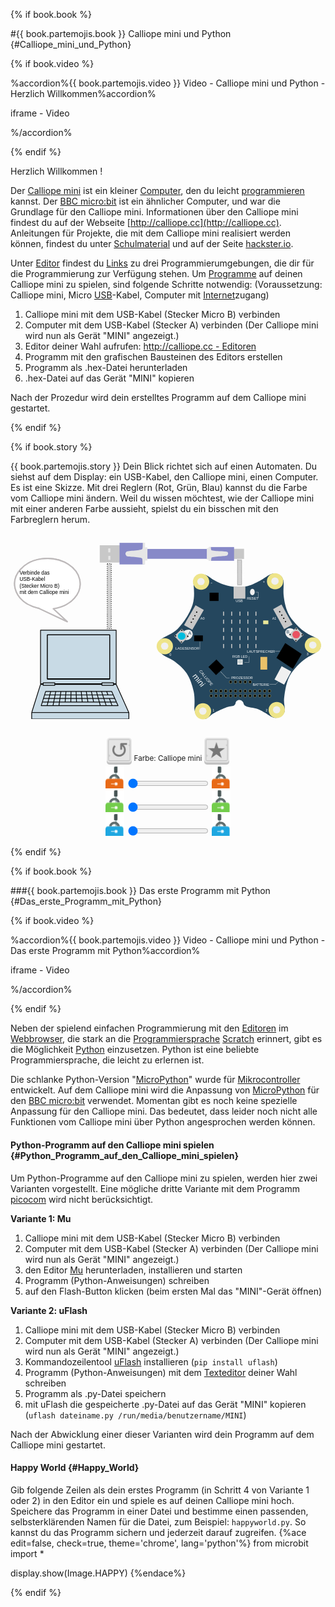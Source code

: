 {% if book.book %}

#{{ book.partemojis.book }}  Calliope mini und Python {#Calliope_mini_und_Python}

{% if book.video %}

%accordion%{{ book.partemojis.video }} Video - Calliope mini und Python - Herzlich Willkommen%accordion%

iframe - Video

%/accordion%

<p></p>
{% endif %}

Herzlich Willkommen ! 

Der [Calliope mini](https://de.wikipedia.org/wiki/Calliope_mini) ist ein 
kleiner [Computer](https://de.wikipedia.org/wiki/Computer), den du
leicht [programmieren](https://de.wikipedia.org/wiki/Programmierung) kannst.
Der [BBC micro:bit](https://de.wikipedia.org/wiki/BBC_micro:bit) ist ein ähnlicher Computer,
und war die Grundlage für den Calliope mini.
Informationen über den Calliope mini findest du auf der Webseite [http://calliope.cc](http://calliope.cc).
Anleitungen für Projekte, die mit dem Calliope mini realisiert werden können,
findest du unter [Schulmaterial](http://calliope.cc/schulmaterial) und auf der Seite [hackster.io](https://www.hackster.io/calliope-mini).

Unter [Editor](http://calliope.cc/editor) findest du [Links](https://de.wikipedia.org/wiki/Hyperlink)
zu drei Programmierumgebungen, die dir für die Programmierung zur Verfügung stehen. 
Um [Programme](https://de.wikipedia.org/wiki/Computerprogramm) auf deinen Calliope mini zu spielen, sind folgende Schritte notwendig:
(Voraussetzung: Calliope mini, Micro [USB](https://de.wikipedia.org/wiki/Universal_Serial_Bus)-Kabel,
Computer mit [Internet](https://de.wikipedia.org/wiki/Internet)zugang)

1. Calliope mini mit dem USB-Kabel (Stecker Micro B) verbinden
2. Computer mit dem USB-Kabel (Stecker A) verbinden (Der Calliope mini wird nun als Gerät "MINI" angezeigt.)
3. Editor deiner Wahl aufrufen: [http://calliope.cc - Editoren](http://calliope.cc/editor)
4. Programm mit den grafischen Bausteinen des Editors erstellen
5. Programm als .hex-Datei herunterladen
6. .hex-Datei auf das Gerät "MINI" kopieren

Nach der Prozedur wird dein erstelltes Programm auf dem Calliope mini gestartet.

{% endif %}


{% if book.story %}

<div style="{{book.storycss}}">{{ book.partemojis.story }} Dein Blick richtet sich auf einen Automaten. Du siehst auf dem Display: ein USB-Kabel, den Calliope mini, einen Computer. Es ist eine Skizze. Mit drei Reglern (Rot, Grün, Blau) kannst du die Farbe vom Calliope mini ändern. Weil du wissen möchtest, wie der Calliope mini mit einer anderen Farbe aussieht, spielst du ein bisschen mit den Farbreglern herum.
</div>

<div style="{{book.storycss}}background-image: none;">

<svg
   xmlns:dc="http://purl.org/dc/elements/1.1/"
   xmlns:cc="http://creativecommons.org/ns#"
   xmlns:rdf="http://www.w3.org/1999/02/22-rdf-syntax-ns#"
   xmlns:svg="http://www.w3.org/2000/svg"
   xmlns="http://www.w3.org/2000/svg"
   width="700"
   height="430"
   viewBox="0 0 193.14584 113.77084"
   version="1.1"
   id="svg8">
  <defs
     id="defs2">
    <marker
       orient="auto"
       refY="0"
       refX="0"
       id="Arrow1Lend"
       style="overflow:visible">
      <path
         id="path3335"
         d="M 0,0 5,-5 -12.5,0 5,5 Z"
         style="fill-rule:evenodd;stroke:#000000;stroke-width:1.00000003pt"
         transform="matrix(-0.8,0,0,-0.8,-10,0)" />
    </marker>
    <marker
       orient="auto"
       refY="0"
       refX="0"
       id="Arrow1Lstart"
       style="overflow:visible">
      <path
         id="path3332"
         d="M 0,0 5,-5 -12.5,0 5,5 Z"
         style="fill-rule:evenodd;stroke:#000000;stroke-width:1.00000003pt"
         transform="matrix(0.8,0,0,0.8,10,0)" />
    </marker>
    <linearGradient
       x1="86.851997"
       x2="86.851997"
       y1="32.324001"
       gradientUnits="userSpaceOnUse"
       y2="214.61"
       id="linearGradient5820">
      <stop
         offset="0"
         style="stop-color:#b7b7b7"
         id="stop5822" />
      <stop
         offset=".06875"
         style="stop-color:#b7b7b7"
         id="stop5824" />
      <stop
         offset=".34003"
         style="stop-color:#8c8c8c"
         id="stop5826" />
      <stop
         offset=".51347"
         style="stop-color:#676767"
         id="stop5828" />
      <stop
         offset="0.55"
         style="stop-color:#6b6b6b"
         id="stop5830" />
      <stop
         offset="0.775"
         style="stop-color:#3e3e3e"
         id="stop5832" />
      <stop
         offset="1"
         style="stop-color:#000000"
         id="stop5834" />
    </linearGradient>
    <clipPath
       clipPathUnits="userSpaceOnUse"
       id="clipPath2564">
      <path
         d="M 72.54,579.24 H 539.46 V 342.15 H 72.54 Z"
         id="path2566" />
    </clipPath>
  </defs>
  <metadata
     id="metadata5">
    <rdf:RDF>
      <cc:Work
         rdf:about="">
        <dc:format>image/svg+xml</dc:format>
        <dc:type
           rdf:resource="http://purl.org/dc/dcmitype/StillImage" />
        <dc:title></dc:title>
        <cc:license
           rdf:resource="http://creativecommons.org/publicdomain/zero/1.0/" />
        <dc:creator>
          <cc:Agent>
            <dc:title>openscreencast.de</dc:title>
          </cc:Agent>
        </dc:creator>
        <dc:language>deutsch, german</dc:language>
        <dc:subject>
          <rdf:Bag>
            <rdf:li>Calliope mini</rdf:li>
            <rdf:li>Technik</rdf:li>
            <rdf:li>IT</rdf:li>
            <rdf:li>Elektronik</rdf:li>
            <rdf:li>Computer</rdf:li>
            <rdf:li>Programmieren</rdf:li>
            <rdf:li>Programmierung</rdf:li>
            <rdf:li>Board</rdf:li>
            <rdf:li>usb</rdf:li>
            <rdf:li>usb-cable</rdf:li>
            <rdf:li>USB-Kabel</rdf:li>
            <rdf:li>PC</rdf:li>
          </rdf:Bag>
        </dc:subject>
        <dc:description>Calliope mini - computer - usb - als svg</dc:description>
        <dc:source>openscreencast.de</dc:source>
      </cc:Work>
      <cc:License
         rdf:about="http://creativecommons.org/publicdomain/zero/1.0/">
        <cc:permits
           rdf:resource="http://creativecommons.org/ns#Reproduction" />
        <cc:permits
           rdf:resource="http://creativecommons.org/ns#Distribution" />
        <cc:permits
           rdf:resource="http://creativecommons.org/ns#DerivativeWorks" />
      </cc:License>
    </rdf:RDF>
  </metadata>
  <g
     id="calliopemini">
    <title
       id="title612">Calliope mini</title>
    <path
       style="fill:#25475e;fill-opacity:1;stroke:none;stroke-width:0.1490743px;stroke-linecap:butt;stroke-linejoin:miter;stroke-opacity:1"
       d="m 90.664885,64.563445 c 0.484504,-1.075115 0.396781,-0.925293 2.274994,-2.494785 1.878214,-1.569492 6.196367,-2.745546 9.577661,-6.014553 3.38129,-3.269006 7.68354,-9.941888 9.18023,-14.914747 1.4967,-4.972865 0.64634,-10.267517 0.44952,-13.638268 -0.19681,-3.370751 2.40179,-4.369583 2.40179,-4.369583 0,0 1.15801,-0.80388 3.30764,-0.432061 2.14964,0.371819 2.82031,0.829646 5.36607,2.522269 2.54575,1.692624 6.35759,3.46299 9.62311,4.308857 3.26551,0.845862 7.43926,1.038893 10.96911,0.622929 3.52985,-0.415964 6.57919,-2.275887 9.14487,-3.552322 2.56567,-1.276429 5.3027,-3.70136 7.31088,-4.179054 2.00817,-0.477693 3.29168,0.01431 4.53882,0.628068 1.24714,0.613739 1.70586,1.110572 2.38996,2.95175 0.68411,1.841178 -0.0774,5.890845 0.25665,9.290218 0.33405,3.399373 1.09522,7.529741 2.64162,10.920854 1.54642,3.391119 4.25496,6.312044 6.68692,8.69043 2.43196,2.378387 5.28147,4.198092 8.20578,5.622895 2.92432,1.424803 3.35048,1.617186 4.33198,2.983809 0.98149,1.366623 1.21088,2.994605 0.54108,4.75914 -0.66981,1.764534 -5.5967,4.021355 -8.06553,5.514169 -2.46884,1.492815 -6.99165,5.516339 -9.82619,9.804822 -2.83454,4.288478 -3.69708,10.788037 -4.18244,14.868299 -0.48536,4.080259 1.22139,6.784509 0.072,8.971419 -1.14935,2.18691 -3.0021,3.05557 -5.1994,3.24495 -2.1973,0.18937 -4.92861,-2.12451 -6.42108,-3.03517 -1.49247,-0.91065 -3.93756,-2.31015 -6.08819,-2.81413 -2.15063,-0.50397 -5.10439,-0.72873 -6.29479,-1.62777 -1.19041,-0.89904 -0.7847,-1.56698 -1.23821,-2.11256 -0.4535,-0.54557 -0.80995,-0.96747 -1.36648,-1.183907 -0.55653,-0.216436 -1.08989,-0.254535 -1.62132,-0.07282 -0.53144,0.181717 -1.03096,0.470417 -1.38617,1.034757 -0.35522,0.56433 0.0317,1.12111 -0.86902,1.97422 -0.90073,0.85311 -2.47762,0.49388 -4.65341,1.29115 -2.17578,0.79728 -6.06371,2.56586 -8.24138,3.79779 -2.17767,1.23194 -3.15056,2.915 -4.9077,3.342 -1.75714,0.427 -3.44916,-0.0959 -4.82573,-1.0966 -1.37656,-1.00068 -2.02248,-4.38383 -2.02049,-5.38782 0.002,-1.00399 0.46058,-6.194932 -0.38497,-10.142252 -0.84555,-3.94732 -2.2633,-8.114615 -4.28257,-11.225811 -2.01927,-3.111195 -4.76256,-5.333415 -7.25144,-7.229105 -2.488874,-1.89569 -5.698372,-2.795781 -7.412994,-4.224675 -1.714622,-1.428893 -2.711918,-2.354542 -3.127898,-3.718979 -0.415979,-1.364437 -0.08782,-2.60271 0.396679,-3.677826 z"
       id="platine">
      <title
         id="title4070">Platine</title>
    </path>
    <ellipse
       style="fill:#eee489;fill-opacity:1;stroke:none;stroke-width:0.25832531;stroke-opacity:1"
       id="ecke_minus"
       cx="116.85413"
       cy="27.204109"
       rx="4.9995027"
       ry="4.9313893">
      <title
         id="title192">Ecke Minus - Krokodilklemmenanschluss</title>
    </ellipse>
    <ellipse
       style="fill:#f0f0f0;fill-opacity:1;stroke:none;stroke-width:0.1167312;stroke-opacity:1"
       id="path4302-6"
       cx="116.77705"
       cy="27.092724"
       rx="2.2591591"
       ry="2.22838" />
    <ellipse
       style="fill:#eee489;fill-opacity:1;stroke:none;stroke-width:0.25832531;stroke-opacity:1"
       id="ecke_plus"
       cx="162.22951"
       cy="26.952253"
       rx="4.9995027"
       ry="4.9313893">
      <title
         id="title194">Ecke Plus - Krokodilklemmenanschluss für 3.3V</title>
    </ellipse>
    <ellipse
       style="fill:#f0f0f0;fill-opacity:1;stroke:none;stroke-width:0.1167312;stroke-opacity:1"
       id="path4302-6-9"
       cx="162.15242"
       cy="26.840866"
       rx="2.2591591"
       ry="2.22838" />
    <ellipse
       style="fill:#eee489;fill-opacity:1;stroke:none;stroke-width:0.25832531;stroke-opacity:1"
       id="ecke_p3"
       cx="185.43385"
       cy="66.165199"
       rx="4.9995027"
       ry="4.9313893">
      <title
         id="title202">Ecke P3</title>
    </ellipse>
    <ellipse
       style="fill:#f0f0f0;fill-opacity:1;stroke:none;stroke-width:0.1167312;stroke-opacity:1"
       id="path4302-6-2"
       cx="185.35678"
       cy="66.05381"
       rx="2.2591591"
       ry="2.22838" />
    <ellipse
       style="fill:#eee489;fill-opacity:1;stroke:none;stroke-width:0.25832531;stroke-opacity:1"
       id="ecke_p2"
       cx="163.24857"
       cy="105.83701"
       rx="4.9995027"
       ry="4.9313893">
      <title
         id="title200">Ecke P2</title>
    </ellipse>
    <ellipse
       style="fill:#f0f0f0;fill-opacity:1;stroke:none;stroke-width:0.1167312;stroke-opacity:1"
       id="path4302-6-0"
       cx="163.17149"
       cy="105.72562"
       rx="2.2591591"
       ry="2.22838" />
    <ellipse
       style="fill:#eee489;fill-opacity:1;stroke:none;stroke-width:0.25832531;stroke-opacity:1"
       id="ecke_p1"
       cx="118.01617"
       cy="106.63014"
       rx="4.9995027"
       ry="4.9313893">
      <title
         id="title198">Ecke P1</title>
    </ellipse>
    <ellipse
       style="fill:#f0f0f0;fill-opacity:1;stroke:none;stroke-width:0.1167312;stroke-opacity:1"
       id="path4302-6-3"
       cx="117.93909"
       cy="106.51875"
       rx="2.2591591"
       ry="2.22838" />
    <ellipse
       style="fill:#eee489;fill-opacity:1;stroke:none;stroke-width:0.25832531;stroke-opacity:1"
       id="ecke_p0"
       cx="94.613251"
       cy="66.762062"
       rx="4.9995027"
       ry="4.9313893">
      <title
         id="title196">Ecke P0</title>
    </ellipse>
    <ellipse
       style="fill:#f0f0f0;fill-opacity:1;stroke:none;stroke-width:0.1167312;stroke-opacity:1"
       id="path4302-6-6"
       cx="94.536171"
       cy="66.650673"
       rx="2.2591591"
       ry="2.22838" />
    <rect
       style="fill:#c8c8c8;fill-opacity:1;stroke:none;stroke-width:0.1490743;stroke-opacity:1"
       id="usb"
       width="7.20157"
       height="7.4461451"
       x="136.80244"
       y="30.164917">
      <title
         id="title1142">USB Micro B Anschluss (Programmierung, Stromversorgung)</title>
    </rect>
    <g
       id="ledmatrix"
       transform="matrix(0.56343044,0,0,0.56343044,78.176059,-40.14693)">
      <title
         id="title170">LED-Matrix</title>
      <rect
         y="152.09224"
         x="110.41048"
         height="4.4516912"
         width="1.0636191"
         id="rect4410"
         style="fill:#c8c8c8;fill-opacity:1;stroke:none;stroke-width:0.24508233;stroke-opacity:1" />
      <rect
         y="160.82321"
         x="110.41059"
         height="4.4516912"
         width="1.0636191"
         id="rect4410-2"
         style="fill:#c8c8c8;fill-opacity:1;stroke:none;stroke-width:0.24508233;stroke-opacity:1" />
      <rect
         y="169.79553"
         x="110.41059"
         height="4.4516912"
         width="1.0636191"
         id="rect4410-6"
         style="fill:#c8c8c8;fill-opacity:1;stroke:none;stroke-width:0.24508233;stroke-opacity:1" />
      <rect
         y="178.5265"
         x="110.41067"
         height="4.4516912"
         width="1.0636191"
         id="rect4410-2-1"
         style="fill:#c8c8c8;fill-opacity:1;stroke:none;stroke-width:0.24508233;stroke-opacity:1" />
      <rect
         y="187.33267"
         x="110.41059"
         height="4.4516912"
         width="1.0636191"
         id="rect4410-2-1-8"
         style="fill:#c8c8c8;fill-opacity:1;stroke:none;stroke-width:0.24508233;stroke-opacity:1" />
      <rect
         y="152.09224"
         x="119.02264"
         height="4.4516912"
         width="1.0636191"
         id="rect4410-7"
         style="fill:#c8c8c8;fill-opacity:1;stroke:none;stroke-width:0.24508233;stroke-opacity:1" />
      <rect
         y="160.82321"
         x="119.02264"
         height="4.4516912"
         width="1.0636191"
         id="rect4410-2-9"
         style="fill:#c8c8c8;fill-opacity:1;stroke:none;stroke-width:0.24508233;stroke-opacity:1" />
      <rect
         y="169.79553"
         x="119.02264"
         height="4.4516912"
         width="1.0636191"
         id="rect4410-6-2"
         style="fill:#c8c8c8;fill-opacity:1;stroke:none;stroke-width:0.24508233;stroke-opacity:1" />
      <rect
         y="178.52649"
         x="119.02264"
         height="4.4516912"
         width="1.0636191"
         id="rect4410-2-1-0"
         style="fill:#c8c8c8;fill-opacity:1;stroke:none;stroke-width:0.24508233;stroke-opacity:1" />
      <rect
         y="187.33267"
         x="119.02264"
         height="4.4516912"
         width="1.0636191"
         id="rect4410-2-1-8-2"
         style="fill:#c8c8c8;fill-opacity:1;stroke:none;stroke-width:0.24508233;stroke-opacity:1" />
      <rect
         y="152.09224"
         x="101.41032"
         height="4.4516912"
         width="1.0636191"
         id="rect4410-7-3"
         style="fill:#c8c8c8;fill-opacity:1;stroke:none;stroke-width:0.24508233;stroke-opacity:1" />
      <rect
         y="160.82321"
         x="101.41032"
         height="4.4516912"
         width="1.0636191"
         id="rect4410-2-9-7"
         style="fill:#c8c8c8;fill-opacity:1;stroke:none;stroke-width:0.24508233;stroke-opacity:1" />
      <rect
         y="169.79553"
         x="101.41032"
         height="4.4516912"
         width="1.0636191"
         id="rect4410-6-2-5"
         style="fill:#c8c8c8;fill-opacity:1;stroke:none;stroke-width:0.24508233;stroke-opacity:1" />
      <rect
         y="178.52649"
         x="101.41032"
         height="4.4516912"
         width="1.0636191"
         id="rect4410-2-1-0-9"
         style="fill:#c8c8c8;fill-opacity:1;stroke:none;stroke-width:0.24508233;stroke-opacity:1" />
      <rect
         y="187.33267"
         x="101.41032"
         height="4.4516912"
         width="1.0636191"
         id="rect4410-2-1-8-2-2"
         style="fill:#c8c8c8;fill-opacity:1;stroke:none;stroke-width:0.24508233;stroke-opacity:1" />
      <rect
         y="152.09224"
         x="127.82887"
         height="4.4516912"
         width="1.0636191"
         id="rect4410-7-2"
         style="fill:#c8c8c8;fill-opacity:1;stroke:none;stroke-width:0.24508233;stroke-opacity:1" />
      <rect
         y="160.82321"
         x="127.82887"
         height="4.4516912"
         width="1.0636191"
         id="rect4410-2-9-8"
         style="fill:#c8c8c8;fill-opacity:1;stroke:none;stroke-width:0.24508233;stroke-opacity:1" />
      <rect
         y="169.79553"
         x="127.82887"
         height="4.4516912"
         width="1.0636191"
         id="rect4410-6-2-9"
         style="fill:#c8c8c8;fill-opacity:1;stroke:none;stroke-width:0.24508233;stroke-opacity:1" />
      <rect
         y="178.52649"
         x="127.82887"
         height="4.4516912"
         width="1.0636191"
         id="rect4410-2-1-0-7"
         style="fill:#c8c8c8;fill-opacity:1;stroke:none;stroke-width:0.24508233;stroke-opacity:1" />
      <rect
         y="187.33267"
         x="127.82887"
         height="4.4516912"
         width="1.0636191"
         id="rect4410-2-1-8-2-3"
         style="fill:#c8c8c8;fill-opacity:1;stroke:none;stroke-width:0.24508233;stroke-opacity:1" />
      <rect
         y="152.09224"
         x="92.604164"
         height="4.4516912"
         width="1.0636191"
         id="rect4410-7-2-6"
         style="fill:#c8c8c8;fill-opacity:1;stroke:none;stroke-width:0.24508233;stroke-opacity:1" />
      <rect
         y="160.82321"
         x="92.604164"
         height="4.4516912"
         width="1.0636191"
         id="rect4410-2-9-8-1"
         style="fill:#c8c8c8;fill-opacity:1;stroke:none;stroke-width:0.24508233;stroke-opacity:1" />
      <rect
         y="169.79553"
         x="92.604164"
         height="4.4516912"
         width="1.0636191"
         id="rect4410-6-2-9-2"
         style="fill:#c8c8c8;fill-opacity:1;stroke:none;stroke-width:0.24508233;stroke-opacity:1" />
      <rect
         y="178.52649"
         x="92.604164"
         height="4.4516912"
         width="1.0636191"
         id="rect4410-2-1-0-7-9"
         style="fill:#c8c8c8;fill-opacity:1;stroke:none;stroke-width:0.24508233;stroke-opacity:1" />
      <rect
         y="187.33267"
         x="92.604164"
         height="4.4516912"
         width="1.0636191"
         id="rect4410-2-1-8-2-3-3"
         style="fill:#c8c8c8;fill-opacity:1;stroke:none;stroke-width:0.24508233;stroke-opacity:1" />
    </g>
    <ellipse
       style="fill:#f0f0f0;fill-opacity:1;stroke:none;stroke-width:0.19184434"
       id="path1297"
       cx="35.671883"
       cy="116.4484"
       rx="3.5415039"
       ry="3.0237734"
       transform="matrix(0.75421528,-0.65662723,0.69943347,0.71469771,0,0)" />
    <rect
       style="fill:#c8c8c8;fill-opacity:1;stroke:none;stroke-width:0.23974352;stroke-opacity:1"
       id="rect4595"
       width="6.3901811"
       height="6.4015322"
       x="113.15635"
       y="-37.106579"
       transform="rotate(46.255487)" />
    <ellipse
       style="fill:#000000;fill-opacity:1;stroke:none;stroke-width:0.02121483;stroke-opacity:1"
       id="path4302-6-1"
       cx="105.02516"
       cy="56.96674"
       rx="0.41058153"
       ry="0.40498772" />
    <ellipse
       style="fill:#000000;fill-opacity:1;stroke:none;stroke-width:0.02121483;stroke-opacity:1"
       id="path4302-6-1-9"
       cx="101.24553"
       cy="60.459621"
       rx="0.41058153"
       ry="0.40498772" />
    <ellipse
       style="fill:#000000;fill-opacity:1;stroke:none;stroke-width:0.02121483;stroke-opacity:1"
       id="path4302-6-1-4"
       cx="104.79141"
       cy="64.155106"
       rx="0.41058153"
       ry="0.40498772" />
    <ellipse
       style="fill:#000000;fill-opacity:1;stroke:none;stroke-width:0.02121483;stroke-opacity:1"
       id="path4302-6-1-7"
       cx="108.6759"
       cy="60.661175"
       rx="0.41058153"
       ry="0.40498772" />
    <ellipse
       style="fill:#00bcdd;fill-opacity:1;stroke:none;stroke-width:0.11936919;stroke-opacity:1"
       id="knopfa"
       cx="104.95667"
       cy="60.535587"
       rx="2.3102136"
       ry="2.2787387">
      <title
         id="title172">Knopf A - programmierbar</title>
    </ellipse>
    <ellipse
       style="fill:#f0f0f0;fill-opacity:1;stroke:none;stroke-width:0.19184433"
       id="path1297-2"
       cx="-164.3535"
       cy="-68.536537"
       rx="3.5415039"
       ry="3.0237734"
       transform="matrix(-0.75421527,-0.65662723,-0.69943347,0.71469771,0,0)" />
    <rect
       style="fill:#c8c8c8;fill-opacity:1;stroke:none;stroke-width:0.23974353;stroke-opacity:1"
       id="rect4595-4"
       width="6.3901811"
       height="6.4015322"
       x="161.06058"
       y="-88.432625"
       transform="rotate(46.255487)" />
    <ellipse
       style="fill:#000000;fill-opacity:1;stroke:none;stroke-width:0.02121483;stroke-opacity:1"
       id="path4302-6-1-5"
       cx="175.22774"
       cy="56.085125"
       rx="0.41058153"
       ry="0.40498772" />
    <ellipse
       style="fill:#000000;fill-opacity:1;stroke:none;stroke-width:0.02121483;stroke-opacity:1"
       id="path4302-6-1-9-0"
       cx="171.4481"
       cy="59.578007"
       rx="0.41058153"
       ry="0.40498772" />
    <ellipse
       style="fill:#000000;fill-opacity:1;stroke:none;stroke-width:0.02121483;stroke-opacity:1"
       id="path4302-6-1-4-3"
       cx="174.99399"
       cy="63.273487"
       rx="0.41058153"
       ry="0.40498772" />
    <ellipse
       style="fill:#000000;fill-opacity:1;stroke:none;stroke-width:0.02121483;stroke-opacity:1"
       id="path4302-6-1-7-6"
       cx="178.87848"
       cy="59.77956"
       rx="0.41058153"
       ry="0.40498772" />
    <ellipse
       style="fill:#e95262;fill-opacity:1;stroke:none;stroke-width:0.11936919;stroke-opacity:1"
       id="knopfb"
       cx="175.15926"
       cy="59.653973"
       rx="2.3102136"
       ry="2.2787387">
      <title
         id="title174">Knopf B - programmierbar</title>
    </ellipse>
    <g
       id="verbindungsstecker_a0"
       transform="matrix(0.56343044,0,0,0.56343044,78.176059,-40.445079)">
      <title
         id="title188">Verbindungs-Stecker A0 - Grove-Connector</title>
      <rect
         transform="rotate(30.055793)"
         y="94.682167"
         x="127.11486"
         height="24.937338"
         width="10.415204"
         id="rect4408-0"
         style="fill:#c8c8c8;fill-opacity:1;stroke:none;stroke-width:0.32808203;stroke-opacity:1" />
      <ellipse
         ry="0.71878922"
         rx="0.72871733"
         cy="153.21654"
         cx="63.853874"
         id="path4302-6-1-6"
         style="fill:#000000;fill-opacity:1;stroke:none;stroke-width:0.03765297;stroke-opacity:1" />
      <ellipse
         ry="0.71878922"
         rx="0.72871733"
         cy="157.07407"
         cx="61.925835"
         id="path4302-6-1-6-3"
         style="fill:#000000;fill-opacity:1;stroke:none;stroke-width:0.03765297;stroke-opacity:1" />
      <ellipse
         ry="0.71878922"
         rx="0.72871733"
         cy="160.68706"
         cx="60.049469"
         id="path4302-6-1-6-3-2"
         style="fill:#000000;fill-opacity:1;stroke:none;stroke-width:0.03765297;stroke-opacity:1" />
      <ellipse
         ry="0.71878922"
         rx="0.72871733"
         cy="164.17775"
         cx="58.045006"
         id="path4302-6-1-6-3-0"
         style="fill:#000000;fill-opacity:1;stroke:none;stroke-width:0.03765297;stroke-opacity:1" />
    </g>
    <g
       transform="matrix(0.29212256,-0.48178654,0.48178654,0.29212256,72.585216,31.626321)"
       id="verbindungsstecker_a1">
      <title
         id="title190">Verbindungs-Stecker A1 - Grove-Connector</title>
      <rect
         transform="rotate(30.055793)"
         y="94.682167"
         x="127.11486"
         height="24.937338"
         width="10.415204"
         id="rect4408-0-1"
         style="fill:#c8c8c8;fill-opacity:1;stroke:none;stroke-width:0.32808203;stroke-opacity:1" />
      <ellipse
         ry="0.71878922"
         rx="0.72871733"
         cy="153.21654"
         cx="63.853874"
         id="path4302-6-1-6-5"
         style="fill:#000000;fill-opacity:1;stroke:none;stroke-width:0.03765297;stroke-opacity:1" />
      <ellipse
         ry="0.71878922"
         rx="0.72871733"
         cy="157.07407"
         cx="61.925835"
         id="path4302-6-1-6-3-5"
         style="fill:#000000;fill-opacity:1;stroke:none;stroke-width:0.03765297;stroke-opacity:1" />
      <ellipse
         ry="0.71878922"
         rx="0.72871733"
         cy="160.68706"
         cx="60.049469"
         id="path4302-6-1-6-3-2-4"
         style="fill:#000000;fill-opacity:1;stroke:none;stroke-width:0.03765297;stroke-opacity:1" />
      <ellipse
         ry="0.71878922"
         rx="0.72871733"
         cy="164.17775"
         cx="58.045006"
         id="path4302-6-1-6-3-0-7"
         style="fill:#000000;fill-opacity:1;stroke:none;stroke-width:0.03765297;stroke-opacity:1" />
    </g>
    <ellipse
       style="fill:#f0f0f0;fill-opacity:1;stroke:none;stroke-width:0.08777244;stroke-opacity:1"
       id="reset"
       cx="148.31671"
       cy="33.499737"
       rx="1.4551616"
       ry="1.9559932">
      <title
         id="title168">Reset-Knopf</title>
    </ellipse>
    <rect
       style="fill:#000000;fill-opacity:1;stroke:none;stroke-width:0.16911185;stroke-opacity:1"
       id="lautsprecher"
       width="12.073917"
       height="10.570351"
       x="178.21181"
       y="-38.81636"
       transform="matrix(0.83424255,0.55139765,-0.50958116,0.86042259,0,0)">
      <title
         id="title180">Piezo-Lautsprecher</title>
    </rect>
    <rect
       style="fill:#000000;fill-opacity:1;stroke:none;stroke-width:0.15122876;stroke-opacity:1"
       id="prozessor"
       width="6.7663298"
       height="6.7663298"
       x="141.18021"
       y="-40.229496"
       transform="rotate(46.564531)">
      <title
         id="title184">32-bit ARM Cortex M0 processor (16MHz), 16kB RAM, 256kB Flash, Bluetooth Low Energy</title>
    </rect>
    <rect
       style="fill:#f0f0f0;fill-opacity:1;stroke:none;stroke-width:0.07259213;stroke-opacity:1"
       id="rect4821-6"
       width="3.2479427"
       height="3.2479427"
       x="139.97961"
       y="73.215042"
       transform="rotate(0.64040907)" />
    <ellipse
       style="fill:#c8d2d2;fill-opacity:1;stroke:none;stroke-width:0.06359921;stroke-opacity:1"
       id="rgbled"
       cx="140.69482"
       cy="76.257324"
       rx="1.2308685"
       ry="1.2140988">
      <title
         id="title182">Programmierbare RGB LED</title>
    </ellipse>
    <rect
       style="fill:#eac169;fill-opacity:1;stroke:none;stroke-width:0.18170632;stroke-opacity:1"
       id="rect4868"
       width="4.1664691"
       height="7.8039289"
       x="153.24422"
       y="73.307472" />
    <rect
       style="fill:#f0f0f0;fill-opacity:1;stroke:none;stroke-width:0.25093868;stroke-opacity:1"
       id="batterie"
       width="6.7233295"
       height="9.2234249"
       x="183.84512"
       y="-10.926603"
       transform="matrix(0.87619329,0.48195987,-0.47272332,0.88121091,0,0)">
      <title
         id="title186">JST Batterieanschluss (3.3V)</title>
    </rect>
    <g
       id="g5143"
       transform="matrix(0.56343044,0,0,0.56343044,78.176059,-40.14693)">
      <ellipse
         ry="1.5404671"
         rx="1.4483957"
         cy="228.65224"
         cx="100.79944"
         id="path4885"
         style="fill:#000000;fill-opacity:1;stroke:#ecdf8a;stroke-width:0.26458332;stroke-opacity:1" />
      <ellipse
         ry="1.5404671"
         rx="1.4483957"
         cy="228.65224"
         cx="106.0911"
         id="path4885-2"
         style="fill:#000000;fill-opacity:1;stroke:#ecdf8a;stroke-width:0.26458332;stroke-opacity:1" />
      <ellipse
         ry="1.5404671"
         rx="1.4483957"
         cy="228.65224"
         cx="111.38277"
         id="path4885-2-5"
         style="fill:#000000;fill-opacity:1;stroke:#ecdf8a;stroke-width:0.26458332;stroke-opacity:1" />
      <ellipse
         ry="1.5404671"
         rx="1.4483957"
         cy="228.65224"
         cx="116.67444"
         id="path4885-2-5-4"
         style="fill:#000000;fill-opacity:1;stroke:#ecdf8a;stroke-width:0.26458332;stroke-opacity:1" />
      <ellipse
         ry="1.5404671"
         rx="1.4483957"
         cy="228.65224"
         cx="121.9661"
         id="path4885-2-5-4-7"
         style="fill:#000000;fill-opacity:1;stroke:#ecdf8a;stroke-width:0.26458332;stroke-opacity:1" />
      <ellipse
         ry="1.5404671"
         rx="1.4483957"
         cy="238.44182"
         cx="100.79944"
         id="path4885-4"
         style="fill:#000000;fill-opacity:1;stroke:#ecdf8a;stroke-width:0.26458332;stroke-opacity:1" />
      <ellipse
         ry="1.5404671"
         rx="1.4483957"
         cy="238.44182"
         cx="106.09111"
         id="path4885-2-4"
         style="fill:#000000;fill-opacity:1;stroke:#ecdf8a;stroke-width:0.26458332;stroke-opacity:1" />
      <ellipse
         ry="1.5404671"
         rx="1.4483957"
         cy="238.44182"
         cx="111.38277"
         id="path4885-2-5-3"
         style="fill:#000000;fill-opacity:1;stroke:#ecdf8a;stroke-width:0.26458332;stroke-opacity:1" />
      <ellipse
         ry="1.5404671"
         rx="1.4483957"
         cy="238.44182"
         cx="116.67444"
         id="path4885-2-5-4-0"
         style="fill:#000000;fill-opacity:1;stroke:#ecdf8a;stroke-width:0.26458332;stroke-opacity:1" />
      <ellipse
         ry="1.5404671"
         rx="1.4483957"
         cy="238.44182"
         cx="121.96611"
         id="path4885-2-5-4-7-7"
         style="fill:#000000;fill-opacity:1;stroke:#ecdf8a;stroke-width:0.26458332;stroke-opacity:1" />
      <ellipse
         ry="1.5404671"
         rx="1.4483957"
         cy="243.73347"
         cx="100.79944"
         id="path4885-4-8"
         style="fill:#000000;fill-opacity:1;stroke:#ecdf8a;stroke-width:0.26458332;stroke-opacity:1" />
      <ellipse
         ry="1.5404671"
         rx="1.4483957"
         cy="243.73347"
         cx="106.09111"
         id="path4885-2-4-6"
         style="fill:#000000;fill-opacity:1;stroke:#ecdf8a;stroke-width:0.26458332;stroke-opacity:1" />
      <ellipse
         ry="1.5404671"
         rx="1.4483957"
         cy="243.73347"
         cx="111.38277"
         id="path4885-2-5-3-8"
         style="fill:#000000;fill-opacity:1;stroke:#ecdf8a;stroke-width:0.26458332;stroke-opacity:1" />
      <ellipse
         ry="1.5404671"
         rx="1.4483957"
         cy="243.73347"
         cx="116.67444"
         id="path4885-2-5-4-0-8"
         style="fill:#000000;fill-opacity:1;stroke:#ecdf8a;stroke-width:0.26458332;stroke-opacity:1" />
      <ellipse
         ry="1.5404671"
         rx="1.4483957"
         cy="243.73347"
         cx="121.96611"
         id="path4885-2-5-4-7-7-4"
         style="fill:#000000;fill-opacity:1;stroke:#ecdf8a;stroke-width:0.26458332;stroke-opacity:1" />
      <ellipse
         ry="1.5404671"
         rx="1.4483957"
         cy="238.44182"
         cx="127.25777"
         id="path4885-2-4-3"
         style="fill:#000000;fill-opacity:1;stroke:#ecdf8a;stroke-width:0.26458332;stroke-opacity:1" />
      <ellipse
         ry="1.5404671"
         rx="1.4483957"
         cy="238.44182"
         cx="132.54942"
         id="path4885-2-5-3-1"
         style="fill:#000000;fill-opacity:1;stroke:#ecdf8a;stroke-width:0.26458332;stroke-opacity:1" />
      <ellipse
         ry="1.5404671"
         rx="1.4483957"
         cy="238.44182"
         cx="137.84109"
         id="path4885-2-5-4-0-4"
         style="fill:#000000;fill-opacity:1;stroke:#ecdf8a;stroke-width:0.26458332;stroke-opacity:1" />
      <ellipse
         ry="1.5404671"
         rx="1.4483957"
         cy="238.44182"
         cx="143.13277"
         id="path4885-2-5-4-7-7-9"
         style="fill:#000000;fill-opacity:1;stroke:#ecdf8a;stroke-width:0.26458332;stroke-opacity:1" />
      <ellipse
         ry="1.5404671"
         rx="1.4483957"
         cy="243.73347"
         cx="127.25777"
         id="path4885-2-4-6-2"
         style="fill:#000000;fill-opacity:1;stroke:#ecdf8a;stroke-width:0.26458332;stroke-opacity:1" />
      <ellipse
         ry="1.5404671"
         rx="1.4483957"
         cy="243.73347"
         cx="132.54942"
         id="path4885-2-5-3-8-0"
         style="fill:#000000;fill-opacity:1;stroke:#ecdf8a;stroke-width:0.26458332;stroke-opacity:1" />
      <ellipse
         ry="1.5404671"
         rx="1.4483957"
         cy="243.73347"
         cx="137.84109"
         id="path4885-2-5-4-0-8-6"
         style="fill:#000000;fill-opacity:1;stroke:#ecdf8a;stroke-width:0.26458332;stroke-opacity:1" />
      <ellipse
         ry="1.5404671"
         rx="1.4483957"
         cy="243.73347"
         cx="143.13277"
         id="path4885-2-5-4-7-7-4-8"
         style="fill:#000000;fill-opacity:1;stroke:#ecdf8a;stroke-width:0.26458332;stroke-opacity:1" />
      <ellipse
         ry="1.5404671"
         rx="1.4483957"
         cy="238.44182"
         cx="79.632767"
         id="path4885-2-4-3-9"
         style="fill:#000000;fill-opacity:1;stroke:#ecdf8a;stroke-width:0.26458332;stroke-opacity:1" />
      <ellipse
         ry="1.5404671"
         rx="1.4483957"
         cy="238.44182"
         cx="84.924423"
         id="path4885-2-5-3-1-2"
         style="fill:#000000;fill-opacity:1;stroke:#ecdf8a;stroke-width:0.26458332;stroke-opacity:1" />
      <ellipse
         ry="1.5404671"
         rx="1.4483957"
         cy="238.44182"
         cx="90.216095"
         id="path4885-2-5-4-0-4-6"
         style="fill:#000000;fill-opacity:1;stroke:#ecdf8a;stroke-width:0.26458332;stroke-opacity:1" />
      <ellipse
         ry="1.5404671"
         rx="1.4483957"
         cy="238.44182"
         cx="95.507759"
         id="path4885-2-5-4-7-7-9-6"
         style="fill:#000000;fill-opacity:1;stroke:#ecdf8a;stroke-width:0.26458332;stroke-opacity:1" />
      <ellipse
         ry="1.5404671"
         rx="1.4483957"
         cy="243.73347"
         cx="79.632767"
         id="path4885-2-4-6-2-4"
         style="fill:#000000;fill-opacity:1;stroke:#ecdf8a;stroke-width:0.26458332;stroke-opacity:1" />
      <ellipse
         ry="1.5404671"
         rx="1.4483957"
         cy="243.73347"
         cx="84.924423"
         id="path4885-2-5-3-8-0-9"
         style="fill:#000000;fill-opacity:1;stroke:#ecdf8a;stroke-width:0.26458332;stroke-opacity:1" />
      <ellipse
         ry="1.5404671"
         rx="1.4483957"
         cy="243.73347"
         cx="90.216095"
         id="path4885-2-5-4-0-8-6-5"
         style="fill:#000000;fill-opacity:1;stroke:#ecdf8a;stroke-width:0.26458332;stroke-opacity:1" />
      <ellipse
         ry="1.5404671"
         rx="1.4483957"
         cy="243.73347"
         cx="95.507759"
         id="path4885-2-5-4-7-7-4-8-0"
         style="fill:#000000;fill-opacity:1;stroke:#ecdf8a;stroke-width:0.26458332;stroke-opacity:1" />
    </g>
    <text
       xml:space="preserve"
       style="font-style:normal;font-weight:normal;font-size:2.42020297px;font-family:sans-serif;fill:#ffffff;fill-opacity:1;stroke:none;stroke-width:0.06050507"
       x="135.41237"
       y="-37.961105"
       id="text113"
       transform="matrix(0.6256878,0.77274345,-0.81191607,0.59550015,0,0)"><tspan
         id="tspan111"
         x="135.41237"
         y="-37.961105"
         style="fill:#ffffff;fill-opacity:1;stroke-width:0.06050507">CALLIOPE</tspan><tspan
         x="135.41237"
         y="-32.801979"
         style="font-size:4.83199692px;line-height:1.25;fill:#ffffff;fill-opacity:1;stroke-width:0.06050507"
         id="tspan115">mini</tspan></text>
    <text
       xml:space="preserve"
       style="font-style:normal;font-weight:normal;font-size:1.55164218px;font-family:sans-serif;fill:#ffffff;fill-opacity:1;stroke:none;stroke-width:0.03879105"
       x="135.26094"
       y="86.896378"
       id="text924"
       transform="scale(1.0006698,0.99933065)"><tspan
         id="tspan922"
         x="135.26094"
         y="86.896378"
         style="font-size:2.11666679px;fill:#ffffff;fill-opacity:1;stroke-width:0.03879105">PROZESSOR</tspan></text>
    <text
       xml:space="preserve"
       style="font-style:normal;font-weight:normal;font-size:1.55164218px;font-family:sans-serif;fill:#ffffff;fill-opacity:1;stroke:none;stroke-width:0.03879105"
       x="148.37053"
       y="91.172897"
       id="text924-3"
       transform="scale(1.0006698,0.99933065)"><tspan
         id="tspan922-6"
         x="148.37053"
         y="91.172897"
         style="font-size:2.11666679px;fill:#ffffff;fill-opacity:1;stroke-width:0.03879105">BATTERIE</tspan></text>
    <rect
       style="fill:#000000;fill-opacity:1;stroke:none;stroke-width:0.11370311"
       id="lagesensor"
       width="5.3362088"
       height="3.5216949"
       x="112.61232"
       y="60.135925">
      <title
         id="title176">Lagesensor (Beschleunigungssensor, Gyroskop, Magnetometer - Bosch BMX055)</title>
    </rect>
    <text
       xml:space="preserve"
       style="font-style:normal;font-weight:normal;font-size:1.55164218px;font-family:sans-serif;fill:#ffffff;fill-opacity:1;stroke:none;stroke-width:0.03879105"
       x="101.04069"
       y="69.067299"
       id="text924-5"
       transform="scale(1.0006698,0.99933065)"><tspan
         id="tspan922-3"
         x="101.04069"
         y="69.067299"
         style="font-size:2.11666679px;fill:#ffffff;fill-opacity:1;stroke-width:0.03879105">LAGESENSOR</tspan></text>
    <text
       xml:space="preserve"
       style="font-style:normal;font-weight:normal;font-size:1.55164218px;font-family:sans-serif;fill:#ffffff;fill-opacity:1;stroke:none;stroke-width:0.03879105"
       x="144.82674"
       y="38.136803"
       id="text924-56"
       transform="scale(1.0006698,0.99933065)"><tspan
         id="tspan922-2"
         x="144.82674"
         y="38.136803"
         style="font-size:2.11666679px;fill:#ffffff;fill-opacity:1;stroke-width:0.03879105">RESET</tspan></text>
    <text
       xml:space="preserve"
       style="font-style:normal;font-weight:normal;font-size:1.55164218px;font-family:sans-serif;fill:#ffffff;fill-opacity:1;stroke:none;stroke-width:0.03879105"
       x="137.95457"
       y="39.858879"
       id="text924-9"
       transform="scale(1.0006698,0.99933065)"><tspan
         id="tspan922-1"
         x="137.95457"
         y="39.858879"
         style="font-size:2.11666679px;fill:#ffffff;fill-opacity:1;stroke-width:0.03879105">USB</tspan></text>
    <text
       xml:space="preserve"
       style="font-style:normal;font-weight:normal;font-size:1.55164218px;font-family:sans-serif;fill:#ffffff;fill-opacity:1;stroke:none;stroke-width:0.03879105"
       x="144.88609"
       y="70.867348"
       id="text924-3-2"
       transform="scale(1.0006698,0.99933065)"><tspan
         id="tspan922-6-7"
         x="144.88609"
         y="70.867348"
         style="font-size:2.11666679px;fill:#ffffff;fill-opacity:1;stroke-width:0.03879105">LAUTSPRECHER</tspan></text>
    <text
       xml:space="preserve"
       style="font-style:normal;font-weight:normal;font-size:1.55164218px;font-family:sans-serif;fill:#ffffff;fill-opacity:1;stroke:none;stroke-width:0.03879105"
       x="135.95261"
       y="73.799088"
       id="text924-3-0"
       transform="scale(1.0006698,0.99933065)"><tspan
         id="tspan922-6-9"
         x="135.95261"
         y="73.799088"
         style="font-size:2.11666679px;fill:#ffffff;fill-opacity:1;stroke-width:0.03879105">RGB LED</tspan></text>
    <rect
       style="fill:#f0f0f0;fill-opacity:1;stroke:none;stroke-width:0.09824006"
       id="rect1136"
       width="0.1490743"
       height="4.7703776"
       x="-116.19434"
       y="63.964596"
       transform="scale(-1,1)" />
    <rect
       style="fill:#f0f0f0;fill-opacity:1;stroke:none;stroke-width:0.1076299"
       id="rect1136-6"
       width="0.15754135"
       height="5.4181333"
       x="-37.752201"
       y="147.20955"
       transform="matrix(-0.74593836,0.66601499,0.6838884,0.72958664,0,0)" />
    <rect
       style="fill:#f0f0f0;fill-opacity:1;stroke:none;stroke-width:0.05824919"
       id="rect1136-3-0"
       width="0.13975717"
       height="1.7888917"
       x="86.071831"
       y="-134.33002"
       transform="rotate(90)" />
    <rect
       style="fill:#f0f0f0;fill-opacity:1;stroke:none;stroke-width:0.08656801"
       id="rect1136-3-0-6"
       width="0.1490743"
       height="3.7041669"
       x="-90.226158"
       y="-162.63075"
       transform="matrix(0,-1,-1,0,0,0)" />
    <rect
       style="fill:#f0f0f0;fill-opacity:1;stroke:none;stroke-width:0.0524972"
       id="rect1136-6-2"
       width="0.076722242"
       height="2.6468494"
       x="175.84491"
       y="57.827759"
       transform="matrix(0.67894196,0.73419194,0.74143426,-0.67102551,0,0)" />
    <rect
       style="fill:#f0f0f0;fill-opacity:1;stroke:none;stroke-width:0.07673435"
       id="rect1136-3-0-6-6"
       width="0.1490743"
       height="2.9104168"
       x="-70.002586"
       y="-165.20467"
       transform="matrix(0,-1,-1,0,0,0)" />
    <rect
       style="fill:#f0f0f0;fill-opacity:1;stroke:none;stroke-width:0.07519938"
       id="rect1136-3-0-1"
       width="0.13975717"
       height="2.9814861"
       x="76.652695"
       y="-146.3972"
       transform="rotate(90)" />
    <rect
       style="fill:#f0f0f0;fill-opacity:1;stroke:none;stroke-width:0.08683276"
       id="rect1136-8"
       width="0.1490743"
       height="3.7268577"
       x="-146.42467"
       y="72.88636"
       transform="scale(-1,1)" />
    <rect
       style="fill:#f0f0f0;fill-opacity:1;stroke:none;stroke-width:0.08683276"
       id="rect1136-8-7"
       width="0.1490743"
       height="3.7268577"
       x="-152.07375"
       y="33.581635"
       transform="scale(-1,1)" />
    <rect
       style="fill:#f0f0f0;fill-opacity:1;stroke:none;stroke-width:0.05317399"
       id="rect1136-3-0-1-9"
       width="0.13975717"
       height="1.490743"
       x="33.531555"
       y="-151.9054"
       transform="rotate(90)" />
    <text
       xml:space="preserve"
       style="font-style:normal;font-weight:normal;font-size:2.91677856px;font-family:sans-serif;fill:#25475e;fill-opacity:1;stroke:none;stroke-width:0.07291945"
       x="109.3984"
       y="59.543991"
       id="text924-5-2"
       transform="scale(0.99599154,1.0040246)"><tspan
         id="tspan922-3-0"
         x="109.3984"
         y="59.543991"
         style="fill:#25475e;fill-opacity:1;stroke-width:0.07291945">A</tspan></text>
    <text
       xml:space="preserve"
       style="font-style:normal;font-weight:normal;font-size:2.91677856px;font-family:sans-serif;fill:#25475e;fill-opacity:1;stroke:none;stroke-width:0.07291945"
       x="169.80206"
       y="58.826633"
       id="text924-5-2-3"
       transform="scale(0.99599154,1.0040246)"><tspan
         id="tspan922-3-0-7"
         x="169.80206"
         y="58.826633"
         style="fill:#25475e;fill-opacity:1;stroke-width:0.07291945">B</tspan></text>
    <text
       xml:space="preserve"
       style="font-style:normal;font-weight:normal;font-size:3.31975889px;font-family:sans-serif;fill:#ffffff;fill-opacity:1;stroke:none;stroke-width:0.08299395"
       x="204.68054"
       y="17.366848"
       id="text924-5-22"
       transform="scale(0.59994355,1.6668235)"><tspan
         id="tspan922-3-8"
         x="204.68054"
         y="17.366848"
         style="font-size:2.11666679px;fill:#ffffff;fill-opacity:1;stroke-width:0.08299395">--</tspan></text>
    <text
       xml:space="preserve"
       style="font-style:normal;font-weight:normal;font-size:2.71802807px;font-family:sans-serif;fill:#ffffff;fill-opacity:1;stroke:none;stroke-width:0.0679507"
       x="155.37312"
       y="27.901087"
       id="text924-5-6"
       transform="scale(0.99594441,1.0040721)"><tspan
         id="tspan922-3-1"
         x="155.37312"
         y="27.901087"
         style="font-size:2.11666679px;fill:#ffffff;fill-opacity:1;stroke-width:0.0679507">+</tspan></text>
    <text
       xml:space="preserve"
       style="font-style:normal;font-weight:normal;font-size:1.55164218px;font-family:sans-serif;fill:#ffffff;fill-opacity:1;stroke:none;stroke-width:0.03879105"
       x="97.364708"
       y="72.910385"
       id="text924-5-29"
       transform="scale(1.0006698,0.99933065)"><tspan
         x="97.364708"
         y="72.910385"
         style="fill:#ffffff;fill-opacity:1;stroke-width:0.03879105;font-size:2.11666677px"
         id="tspan1445">0</tspan></text>
    <text
       xml:space="preserve"
       style="font-style:normal;font-weight:normal;font-size:1.55164218px;font-family:sans-serif;fill:#ffffff;fill-opacity:1;stroke:none;stroke-width:0.03879105"
       x="123.78705"
       y="106.66577"
       id="text924-5-29-1"
       transform="scale(1.0006698,0.99933065)"><tspan
         x="123.78705"
         y="106.66577"
         style="fill:#ffffff;fill-opacity:1;stroke-width:0.03879105;font-size:2.11666677px"
         id="tspan1445-9">1</tspan></text>
    <text
       xml:space="preserve"
       style="font-style:normal;font-weight:normal;font-size:1.55164218px;font-family:sans-serif;fill:#ffffff;fill-opacity:1;stroke:none;stroke-width:0.03879105"
       x="156.34378"
       y="106.88694"
       id="text924-5-29-4"
       transform="scale(1.0006698,0.99933065)"><tspan
         x="156.34378"
         y="106.88694"
         style="font-size:2.11666679px;fill:#ffffff;fill-opacity:1;stroke-width:0.03879105"
         id="tspan1479">2</tspan></text>
    <text
       xml:space="preserve"
       style="font-style:normal;font-weight:normal;font-size:1.55164218px;font-family:sans-serif;fill:#ffffff;fill-opacity:1;stroke:none;stroke-width:0.03879105"
       x="181.46687"
       y="72.370903"
       id="text924-5-29-4-8"
       transform="scale(1.0006698,0.99933065)"><tspan
         x="181.46687"
         y="72.370903"
         style="fill:#ffffff;fill-opacity:1;stroke-width:0.03879105;font-size:2.11666677px"
         id="tspan1479-4">3</tspan></text>
    <rect
       style="fill:#000000;fill-opacity:1;stroke:none;stroke-width:0.13884696"
       id="rect1062-5"
       width="5.5205512"
       height="5.0761003"
       x="122.06123"
       y="33.92881" />
    <text
       xml:space="preserve"
       style="font-style:normal;font-weight:normal;font-size:1.55164218px;font-family:sans-serif;fill:#ffffff;fill-opacity:1;stroke:none;stroke-width:0.03879105"
       x="116.33273"
       y="50.371704"
       id="text924-5-0"
       transform="scale(1.0006698,0.99933065)"><tspan
         id="tspan922-3-6"
         x="116.33273"
         y="50.371704"
         style="fill:#ffffff;fill-opacity:1;stroke-width:0.03879105;font-size:2.11666677px">A0</tspan></text>
    <text
       xml:space="preserve"
       style="font-style:normal;font-weight:normal;font-size:1.55164218px;font-family:sans-serif;fill:#ffffff;fill-opacity:1;stroke:none;stroke-width:0.03879105"
       x="160.34215"
       y="50.386646"
       id="text924-5-0-3"
       transform="scale(1.0006698,0.99933065)"><tspan
         id="tspan922-3-6-2"
         x="160.34215"
         y="50.386646"
         style="font-size:2.11666679px;fill:#ffffff;fill-opacity:1;stroke-width:0.03879105">A1</tspan></text>
    <rect
       style="fill:#eae798;fill-opacity:1;stroke:none;stroke-width:0.08598622;stroke-opacity:1"
       id="mikrofon"
       width="3.1805387"
       height="2.2892773"
       x="154.91707"
       y="50.968288">
      <title
         id="title178">MEMS Mikrofon</title>
    </rect>
  </g>
  <g
     transform="translate(27.822692,-246.47796)"
     id="usbkabel">
    <title
       id="title1207">USB-Kabel</title>
    <g
       id="usbastecker">
      <title
         id="title1188">USB A Stecker</title>
      <rect
         y="251.34245"
         x="26.912992"
         height="10.583333"
         width="12.473843"
         id="rect188"
         style="fill:#c8c8c8;fill-opacity:1;stroke-width:0.16898851" />
      <rect
         y="249.8484"
         x="39.040398"
         height="13.229167"
         width="15.166819"
         id="rect188-3"
         style="fill:#8789c8;fill-opacity:1;stroke-width:0.20833358" />
      <rect
         y="252.64537"
         x="54.34211"
         height="8.0083704"
         width="1.7522449"
         id="rect188-6"
         style="fill:#e6e6e6;fill-opacity:1;stroke-width:0.05509539" />
      <path
         id="path1044"
         d="m 53.274464,249.82147 1.403331,-0.003 0.02785,13.30979 -1.586996,4.3e-4 c 0,0 0.06457,-2.20511 -0.163123,-3.56031 -0.22769,-1.35521 -8.981988,-0.87201 -9.688619,-1.73988 -0.706631,-0.86787 -0.904421,-1.57174 -0.07182,-2.4633 0.832601,-0.89156 9.682009,-0.60605 9.937263,-2.04683 0.255254,-1.44077 0.142104,-3.49677 0.142104,-3.49677 z"
         style="fill:#e6e6e6;fill-opacity:1;stroke:none;stroke-width:0.26854578px;stroke-linecap:butt;stroke-linejoin:miter;stroke-opacity:1" />
      <rect
         y="253.23943"
         x="32.110558"
         height="2.4374521"
         width="1.2794644"
         id="rect188-6-5"
         style="fill:#e6e6e6;fill-opacity:1;stroke-width:0.02597335" />
      <rect
         y="257.85074"
         x="32.156715"
         height="2.4374521"
         width="1.2794644"
         id="rect188-6-5-5"
         style="fill:#e6e6e6;fill-opacity:1;stroke-width:0.02597335" />
    </g>
    <g
       id="usbmicrobstecker">
      <title
         id="title1178">USB Micro B Stecker</title>
      <rect
         transform="scale(-1,1)"
         y="253.5025"
         x="-115.37561"
         height="6.2264752"
         width="6.474031"
         id="rect188-7"
         style="fill:#c8c8c8;fill-opacity:1;stroke-width:0.0933801" />
      <rect
         transform="scale(-1,1)"
         y="252.43474"
         x="-109.27235"
         height="8.4109039"
         width="15.166819"
         id="rect188-3-9"
         style="fill:#8789c8;fill-opacity:1;stroke-width:0.1661171" />
      <path
         id="path1044-1"
         d="m 95.038276,252.41763 -1.403331,-0.002 -0.02785,8.46216 1.586996,2.8e-4 c 0,0 0.0022,-1.07578 0.229836,-1.9374 0.22769,-0.86162 9.023423,-0.83706 9.621903,-1.43238 0.59848,-0.59532 0.83883,-1.41969 0.17072,-2.0918 -0.66811,-0.67211 -9.729235,-0.34835 -9.984489,-1.26438 -0.255254,-0.91602 -0.19378,-1.73449 -0.19378,-1.73449 z"
         style="fill:#e6e6e6;fill-opacity:1;stroke:none;stroke-width:0.21412797px;stroke-linecap:butt;stroke-linejoin:miter;stroke-opacity:1" />
      <rect
         transform="scale(-1,1)"
         y="253.07397"
         x="-93.680977"
         height="7.0532475"
         width="1.1196542"
         id="rect188-6-2"
         style="fill:#e6e6e6;fill-opacity:1;stroke-width:0.04133161" />
    </g>
    <rect
       style="fill:#8789c8;fill-opacity:1;stroke-width:0.21810514"
       id="rect188-3-9-0"
       width="36.430962"
       height="6.0362835"
       x="-92.561081"
       y="253.59947"
       transform="scale(-1,1)" />
  </g>
  <rect
     y="13.820934"
     x="139.17606"
     height="15.389019"
     width="2.592663"
     id="usbcalliopemini"
     style="fill:#d2d2d2;fill-opacity:1;stroke:#000000;stroke-width:0.27149338;stroke-miterlimit:4;stroke-dasharray:0.27149338, 0.54298677;stroke-dashoffset:0;stroke-opacity:1">
    <title
       id="title3633">USB Micro B Stecker -&gt; Calliope mini</title>
  </rect>
  <rect
     y="16.174419"
     x="59.330956"
     height="39.797081"
     width="2.4443955"
     id="usbcomputer"
     style="fill:#d2d2d2;fill-opacity:1;stroke:#000000;stroke-width:0.42392799;stroke-miterlimit:4;stroke-dasharray:0.423928, 0.847856;stroke-dashoffset:0;stroke-opacity:1">
    <title
       id="title3631">USB A Stecker -&gt; Computer</title>
  </rect>
  <g
     transform="translate(-7.6389968,-85.40509)"
     id="sprechblaseusbcomputer">
    <path
       id="path2391"
       style="fill:#ffffff;fill-rule:evenodd;stroke:#bdb9ba;stroke-width:0.80962497;stroke-linecap:round;stroke-linejoin:round;stroke-miterlimit:4;stroke-dasharray:none;stroke-opacity:1"
       d="m 30.670051,98.360624 c 9.332182,0.149962 17.564575,5.350816 19.311635,12.728926 1.996807,8.42829 -5.220568,16.52092 -16.113077,18.07094 -0.0022,0.0126 0.0013,0.0321 0.0022,0.0504 l 0.06301,0.004 8.486716,7.89329 -17.437406,-8.19344 0.170693,0.006 -0.111117,-0.0859 -0.249744,-0.008 0.190173,0.0882 -0.239433,-0.008 v -0.0824 h -0.0035 c -7.544851,-1.662 -12.835302,-6.16542 -14.248992,-12.13522 -1.9979515,-8.43184 5.22859,-16.52893 16.129118,-18.074364 1.362139,-0.192693 2.716253,-0.274718 4.04975,-0.253296 z" />
    <text
       xml:space="preserve"
       style="font-style:normal;font-weight:normal;font-size:3.17499995px;font-family:sans-serif;fill:#000000;fill-opacity:1;stroke:none;stroke-width:0.26458332"
       x="13.152863"
       y="110.93452"
       id="text3660"><tspan
         id="tspan3658"
         x="13.152863"
         y="110.93452"
         style="font-size:3.17499995px;line-height:0;stroke-width:0.26458332">Verbinde das</tspan><tspan
         x="13.152863"
         y="114.90327"
         style="font-size:3.17499995px;line-height:0;stroke-width:0.26458332"
         id="tspan3664">USB-Kabel (Stecker A)</tspan><tspan
         x="13.152863"
         y="118.87202"
         style="font-size:3.17499995px;line-height:0;stroke-width:0.26458332"
         id="tspan3662">mit dem Computer</tspan></text>
  </g>
  <g
     id="sprechblaseusbcalliopemini"
     transform="translate(-7.6389968,-85.40509)">
    <g
       id="g3715">
      <path
         d="m 30.670051,98.360624 c 9.332182,0.149962 17.564575,5.350816 19.311635,12.728926 1.996807,8.42829 -5.220568,16.52092 -16.113077,18.07094 -0.0022,0.0126 0.0013,0.0321 0.0022,0.0504 l 0.06301,0.004 8.486716,7.89329 -17.437406,-8.19344 0.170693,0.006 -0.111117,-0.0859 -0.249744,-0.008 0.190173,0.0882 -0.239433,-0.008 v -0.0824 h -0.0035 c -7.544851,-1.662 -12.835302,-6.16542 -14.248992,-12.13522 -1.9979515,-8.43184 5.22859,-16.52893 16.129118,-18.074364 1.362139,-0.192693 2.716253,-0.274718 4.04975,-0.253296 z"
         style="fill:#ffffff;fill-rule:evenodd;stroke:#bdb9ba;stroke-width:0.80962497;stroke-linecap:round;stroke-linejoin:round;stroke-miterlimit:4;stroke-dasharray:none;stroke-opacity:1"
         id="path2391-0" />
      <text
         id="text3660-6"
         y="108.2887"
         x="13.152863"
         style="font-style:normal;font-weight:normal;font-size:3.17499995px;font-family:sans-serif;fill:#000000;fill-opacity:1;stroke:none;stroke-width:0.26458332"
         xml:space="preserve"><tspan
           id="tspan3664-6"
           style="font-size:3.17499995px;line-height:0;stroke-width:0.26458332"
           y="108.2887"
           x="13.152863">Verbinde das </tspan><tspan
           style="font-size:3.17499995px;line-height:0;stroke-width:0.26458332"
           y="112.25745"
           x="13.152863"
           id="tspan3707">USB-Kabel</tspan><tspan
           style="font-size:3.17499995px;line-height:0;stroke-width:0.26458332"
           y="116.2262"
           x="13.152863"
           id="tspan3703">(Stecker Micro B)</tspan><tspan
           id="tspan3662-1"
           style="font-size:3.17499995px;line-height:0;stroke-width:0.26458332"
           y="120.19495"
           x="13.152863">mit dem Calliope mini</tspan></text>
    </g>
  </g>
  <g
     style="fill:#c8dae5;fill-opacity:1"
     id="computer"
     transform="matrix(0.14907052,0,0,-0.14907052,1.5487878,151.45662)">
    <title
       id="title3802">computer</title>
    <g
       id="g2399"
       style="fill:#c8dae5;fill-opacity:1;stroke:#000000"
       transform="matrix(5.1753,0,0,5.1753,-300.09,-2357.1)">
      <g
         id="g2401"
         style="fill:#c8dae5;fill-opacity:1;stroke:#000000"
         clip-path="url(#clipPath2564)">
        <path
           id="path2403"
           style="fill:#c8dae5;fill-opacity:1;stroke:#000000;stroke-width:0.60000002;stroke-linecap:round;stroke-linejoin:round;stroke-miterlimit:10"
           d="m 137.86,534.92 h 2.1 l 10.081,-22.441 H 72.818 l 7.02,22.441 h 2.1 m 9.24,0 h 37.442 m 0.0137,-27.237 h -55.816 v 4.7959 h 77.223 v -4.7959 h -21.481" />
      </g>
    </g>
    <g
       id="g3179"
       style="fill:#c8dae5;fill-opacity:1;stroke:#000000"
       transform="matrix(5.1753,0,0,5.1753,-300.09,-2357.1)"
       clip-path="url(#clipPath2564)">
      <path
         id="path3181"
         style="fill:#c8dae5;fill-opacity:1;stroke:#000000;stroke-width:0.60000002;stroke-linecap:round;stroke-linejoin:round;stroke-miterlimit:10"
         d="m 134.54,523.67 2.19,-5.6705 m 13.321,-5.52 H 72.828 m 11.1,16.861 -3.54,-11.341 h 61.082 l -5.1,11.341 z m -0.9,-2.82 h 54.602 m -55.502,-2.821 h 56.822 m -57.662,-2.82 h 58.922 m -55.142,-2.88 2.88,11.341 m 8.101,0 -1.561,-11.341 m 5.581,11.341 -0.675,-8.5058 m 4.695,8.5058 -0.18,-8.5058 m 4.2,8.5058 0.36,-8.5058 m 3.72,8.5058 0.81,-8.5058 m 3.21,8.5058 1.305,-8.5058 m 2.716,8.5058 1.845,-8.5058 m 2.175,8.5058 3.12,-11.341 m 4.98,11.341 1.095,-2.8352 m -5.115,2.8352 3.72,-11.341 m -40.082,11.341 -2.22,-11.341 m -16.92,-10.316 v 4.7959 h 77.223 v -4.7959" />
    </g>
    <g
       id="g3434"
       style="fill:#c8dae5;fill-opacity:1;stroke:#000000"
       transform="matrix(5.1753,0,0,5.1753,-300.09,-2357.1)">
      <g
         id="g3436"
         style="fill:#c8dae5;fill-opacity:1;stroke:#000000"
         clip-path="url(#clipPath2564)">
        <path
           id="path3438"
           style="fill:#c8dae5;fill-opacity:1;stroke:#000000;stroke-width:0.60000002;stroke-linecap:round;stroke-linejoin:round;stroke-miterlimit:10"
           d="M 137.86,535.46 H 79.845 v 42.542 h 60.122 V 535.46 h -2.1" />
      </g>
    </g>
    <g
       id="g3465"
       style="fill:#c8dae5;fill-opacity:1;stroke:#000000"
       transform="matrix(5.1753,0,0,5.1753,-300.09,-2357.1)">
      <g
         id="g3467"
         style="fill:#c8dae5;fill-opacity:1;stroke:#000000"
         clip-path="url(#clipPath2564)">
        <path
           id="path3469"
           style="fill:#c8dae5;fill-opacity:1;stroke:#000000;stroke-width:0.60000002;stroke-linecap:round;stroke-linejoin:round;stroke-miterlimit:10"
           d="m 85.303,574.28 h 49.502 V 539.179 H 85.303 Z" />
        <path
           id="path3471"
           style="fill:#c8dae5;fill-opacity:1;stroke:#000000;stroke-width:0.60000002;stroke-linecap:round;stroke-linejoin:round;stroke-miterlimit:10"
           d="m 85.303,574.28 h 49.502 V 539.179 H 85.303 Z" />
      </g>
    </g>
    <path
       id="path2558"
       style="fill:#c8dae5;fill-opacity:1;fill-rule:evenodd;stroke:#000000;stroke-width:5.17530012"
       d="M 141.38,433.26 H 397.57" />
    <g
       id="g3459"
       style="fill:#c8dae5;fill-opacity:1;stroke:#000000"
       transform="matrix(5.1753,0,0,5.1753,-300.09,-2357.1)">
      <g
         id="g3461"
         style="fill:#c8dae5;fill-opacity:1;stroke:#000000"
         clip-path="url(#clipPath2564)">
        <path
           id="path3463"
           style="fill:#c8dae5;fill-opacity:1;stroke:#000000;stroke-width:0.60000002;stroke-linecap:round;stroke-linejoin:round;stroke-miterlimit:10"
           d="m 137.86,536.18 h -9.2404 v -1.9801 h 9.2404 z" />
      </g>
    </g>
    <g
       id="g3453"
       style="fill:#c8dae5;fill-opacity:1;stroke:#000000"
       transform="matrix(5.1753,0,0,5.1753,-300.09,-2357.1)">
      <g
         id="g3455"
         style="fill:#c8dae5;fill-opacity:1;stroke:#000000"
         clip-path="url(#clipPath2564)">
        <path
           id="path3457"
           style="fill:#c8dae5;fill-opacity:1;stroke:#000000;stroke-width:0.60000002;stroke-linecap:round;stroke-linejoin:round;stroke-miterlimit:10"
           d="m 81.943,536.18 h 9.2404 v -1.9801 H 81.943 Z" />
      </g>
    </g>
  </g>
</svg>

</div>


<div style="{{book.storycss}}background-image: url('images/background_metalCenter.png');">
<center>
<img src="images/standard_button.png" width="40px" id="standardbutton" style="top: 30px" title="Standard"> <span id="activeelement"><sup>Farbe: Calliope mini</sup></span> <img src="images/zufall_button.png" width="40px" id="zufallbutton" title="Zufall"><br>
<img src="images/rot_links.png" width="30px" id="rot_links"> <input id="red" name="Rot" title="Rot" type="range" min="0" max="255" step="1" value="1"> <img src="images/rot_rechts.png" width="30px" id="rot_rechts"><br>
<img src="images/gruen_links.png" width="30px" id="gruen_links"> <input id="green" name="Gruen" title="Gruen" type="range" min="0" max="255" step="1" value="1"> <img src="images/gruen_rechts.png" width="30px" id="gruen_rechts"><br>
<img src="images/blau_links.png" width="30px" id="blau_links"> <input id="blue" name="Blau" title="Blau" type="range" min="0" max="255" step="1" value="1"> <img src="images/blau_rechts.png" width="30px" id="blau_rechts"><br>
</center>
</div>


<script src="js/calliope_mini_color.js"></script>

{% endif %}


{% if book.book %}

###{{ book.partemojis.book }} Das erste Programm mit Python {#Das_erste_Programm_mit_Python}

{% if book.video %}

%accordion%{{ book.partemojis.video }} Video - Calliope mini und Python - Das erste Programm mit Python%accordion%

iframe - Video

%/accordion%

<p></p>
{% endif %}

Neben der spielend einfachen Programmierung mit den [Editoren](http://calliope.cc/editor)
im [Webbrowser](https://de.wikipedia.org/wiki/Webbrowser), die stark an
die [Programmiersprache](https://de.wikipedia.org/wiki/Programmiersprache)
[Scratch](https://de.wikipedia.org/wiki/Scratch_%28Programmiersprache%29) erinnert,
gibt es die Möglichkeit [Python](https://de.wikipedia.org/wiki/Python_%28Programmiersprache%29) einzusetzen.
Python ist eine beliebte Programmiersprache, die leicht zu erlernen ist.

Die schlanke Python-Version "[MicroPython](https://micropython.org/)" wurde
für [Mikrocontroller](https://de.wikipedia.org/wiki/Mikrocontroller) entwickelt.
Auf dem Calliope mini wird die Anpassung von [MicroPython](https://microbit-micropython.readthedocs.io/en/latest/index.html)
für den [BBC micro:bit](https://de.wikipedia.org/wiki/BBC_micro:bit) verwendet.
Momentan gibt es noch keine spezielle Anpassung für den Calliope mini.
Das bedeutet, dass leider noch nicht alle Funktionen vom Calliope mini über Python angesprochen werden können.

#### Python-Programm auf den Calliope mini spielen {#Python_Programm_auf_den_Calliope_mini_spielen}

Um Python-Programme auf den Calliope mini zu spielen, werden hier zwei Varianten vorgestellt.
Eine mögliche dritte Variante mit dem Programm [picocom](https://github.com/calliope-mini/micropython#how-to-use)
wird nicht berücksichtigt.

**Variante 1: Mu**

1. Calliope mini mit dem USB-Kabel (Stecker Micro B) verbinden
2. Computer mit dem USB-Kabel (Stecker A) verbinden (Der Calliope mini wird nun als Gerät "MINI" angezeigt.)
3. den Editor [Mu](https://codewith.mu/) herunterladen, installieren und starten
4. Programm (Python-Anweisungen) schreiben
5. auf den Flash-Button klicken (beim ersten Mal das "MINI"-Gerät öffnen)

**Variante 2: uFlash**

1. Calliope mini mit dem USB-Kabel (Stecker Micro B) verbinden
2. Computer mit dem USB-Kabel (Stecker A) verbinden (Der Calliope mini wird nun als Gerät "MINI" angezeigt.)
3. Kommandozeilentool [uFlash](https://uflash.readthedocs.io/en/latest/) installieren (`pip install uflash`)
4. Programm (Python-Anweisungen) mit dem [Texteditor](https://de.wikipedia.org/wiki/Liste_von_Texteditoren) deiner Wahl schreiben
5. Programm als .py-Datei speichern
6. mit uFlash die gespeicherte .py-Datei auf das Gerät "MINI" kopieren (`uflash dateiname.py /run/media/benutzername/MINI`)

Nach der Abwicklung einer dieser Varianten wird dein Programm auf dem Calliope mini gestartet.

#### Happy World {#Happy_World}

Gib folgende Zeilen als dein erstes Programm (in Schritt 4 von Variante 1 oder 2) in den Editor ein
und spiele es auf deinen Calliope mini hoch. Speichere das Programm in einer Datei und bestimme
einen passenden, selbsterklärenden Namen für die Datei, zum Beispiel: `happyworld.py`.
So kannst du das Programm sichern und jederzeit darauf zugreifen.
{%ace edit=false, check=true, theme='chrome', lang='python'%}
from microbit import *

display.show(Image.HAPPY)
{%endace%}


{% endif %}


